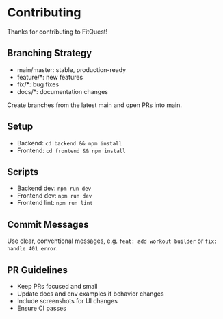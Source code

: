 # Contributing

Thanks for contributing to FitQuest!

## Branching Strategy
- main/master: stable, production-ready
- feature/*: new features
- fix/*: bug fixes
- docs/*: documentation changes

Create branches from the latest main and open PRs into main.

## Setup
- Backend: `cd backend && npm install`
- Frontend: `cd frontend && npm install`

## Scripts
- Backend dev: `npm run dev`
- Frontend dev: `npm run dev`
- Frontend lint: `npm run lint`

## Commit Messages
Use clear, conventional messages, e.g. `feat: add workout builder` or `fix: handle 401 error`.

## PR Guidelines
- Keep PRs focused and small
- Update docs and env examples if behavior changes
- Include screenshots for UI changes
- Ensure CI passes

